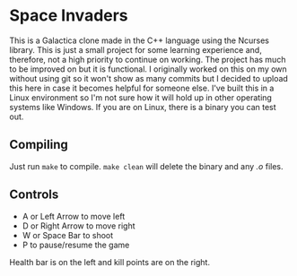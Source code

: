 # Space Invaders

This is a Galactica clone made in the C++ language using the Ncurses library. This is just a small project for some learning experience and, therefore, not a high priority to continue on working. The project has much to be improved on but it is functional. I originally worked on this on my own without using git so it won't show as many commits but I decided to upload this here in case it becomes helpful for someone else. I've built this in a Linux environment so I'm not sure how it will hold up in other operating systems like Windows. If you are on Linux, there is a binary you can test out.

## Compiling

Just run `make` to compile. `make clean` will delete the binary and any *.o* files.

## Controls

- A or Left Arrow to move left
- D or Right Arrow to move right
- W or Space Bar to shoot
- P to pause/resume the game

Health bar is on the left and kill points are on the right.
